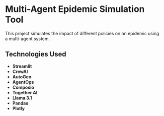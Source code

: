
# Multi-Agent Epidemic Simulation Tool

This project simulates the impact of different policies on an epidemic using a multi-agent system.

## **Technologies Used**

- **Streamlit**
- **CrewAI**
- **AutoGen**
- **AgentOps**
- **Composio**
- **Together AI**
- **Llama 3.1**
- **Pandas**
- **Plotly**
